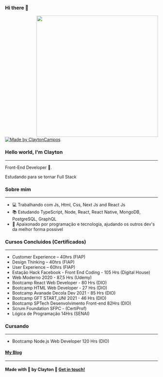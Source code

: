 ### Hi there 👋


<img align="right" width="400" height="400" src="https://miro.medium.com/max/680/1*VON9gHTrzeHZbHfXsqfzEA.gif">

  <a href="https://www.linkedin.com/in/clayton-almeida-campos-198732176/">
    <img alt="Made by ClaytonCampos" src="https://img.shields.io/badge/made%20by-ClaytonCampos-%2304D361">
  </a>

### Hello world, I'm Clayton 
---
Front-End Developer  :robot:.

Estudando para se tornar Full Stack

### Sobre mim
---
- 💻 Trabalhando com Js, Html, Css, Next Js and React Js
- 📚 Estudando  TypeScript, Node, React, React Native, MongoDB, PostgreSQL, GraphQL
- 💜 Apaixonado por programação e tecnologia, ajudando os outros dev's da melhor forma possível

### Cursos Concluidos (Certificados)
---
- Customer Experience – 40hrs (FIAP)
- Design Thinking – 40hrs (FIAP)
- User Experience – 60hrs (FIAP)
- Estação Hack Facebook - Front End Coding - 105 Hrs (Digital House)
- Web Moderno 2020 - 87,5 Hrs (Udemy)
- Bootcamp React Web Developer - 80 Hrs (DIO)
- Bootcamp HTML Web Developer - 27 Hrs (DIO)
- Bootcamp Avanade Decola Dev 2021 - 85 Hrs (DIO)
- Bootcamp GFT START_UNI 2021 - 46 Hrs (DIO)
- Bootcamp SPTech Desenvolvimento Front-end 82Hrs (DIO)
- Scrum Foundation SFPC - (CertiProf) 
- Lógica de Programação 14Hrs (SENAI)

### Cursando 
---
- Bootcamp Node.js Web Developer 120 Hrs (DIO)

#### [My Blog](https://simple-blog-nextjs.claytoncampos.vercel.app/)
---

#### Made with 💜 by Clayton :wave: [Get in touch!](https://www.linkedin.com/in/clayton-almeida-campos-198732176/)


<!--
**claytoncampos/claytoncampos** is a ✨ _special_ ✨ repository because its `README.md` (this file) appears on your GitHub profile.

Here are some ideas to get you started:

- 🔭 I’m currently working on ...
- 🌱 I’m currently learning ...
- 👯 I’m looking to collaborate on ...
- 🤔 I’m looking for help with ...
- 💬 Ask me about ...
- 📫 How to reach me: ...
- 😄 Pronouns: ...
- ⚡ Fun fact: ...
-->
